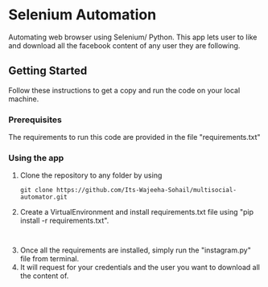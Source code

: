 # Selenium Automation

Automating web browser using Selenium/ Python. This app lets user to like and download all the facebook content of any user they are following.

## Getting Started

Follow these instructions to get a copy and run the code on your local machine.

### Prerequisites

The requirements to run this code are provided in the file "requirements.txt"

### Using the app

1. Clone the repository to any folder by using
    ```
    git clone https://github.com/Its-Wajeeha-Sohail/multisocial-automator.git
    ```
2. Create a VirtualEnvironment and install requirements.txt file using "pip install -r requirements.txt".
    ```
   
    
3. Once all the requirements are installed, simply run the "instagram.py" file from terminal.
4. It will request for your credentials and the user you want to download all the content of.
